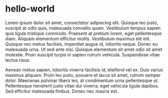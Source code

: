 # hello-world

Lorem ipsum dolor sit amet, consectetur adipiscing elit. Quisque leo justo, suscipit at odio quis, malesuada convallis quam. Vestibulum tempus sapien quis ligula tristique commodo. Praesent at pretium lorem, eget pellentesque diam. Aliquam elementum efficitur mollis. Vestibulum maximus elit elit. Quisque nec metus facilisis, imperdiet augue id, lobortis neque. Donec eu malesuada urna. Ut sed ante nisi. Quisque elementum sit amet odio sit amet molestie. Proin suscipit turpis in sapien rutrum vehicula. Suspendisse vitae lectus risus.

Aenean metus sapien, lobortis viverra facilisis id, eleifend vel ex. Duis varius maximus aliquam. Proin leo justo, posuere et lacus sit amet, rutrum semper dolor. Maecenas pulvinar libero leo, at condimentum urna pellentesque ut. Pellentesque hendrerit justo vitae dui viverra, eget vehicula ligula dapibus. Sed efficitur malesuada finibus. Donec nec mauris est.
